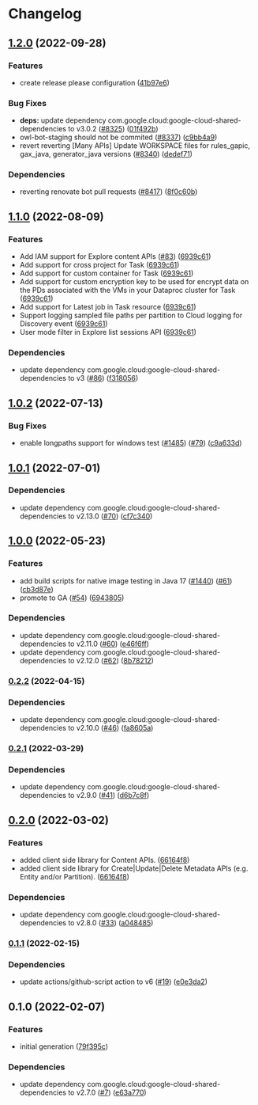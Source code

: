 # Changelog

## [1.2.0](https://github.com/googleapis/google-cloud-java/compare/google-cloud-dataplex-v1.1.2...google-cloud-dataplex-v1.2.0) (2022-09-28)


### Features

* create release please configuration ([41b97e6](https://github.com/googleapis/google-cloud-java/commit/41b97e6d0d38a54fbabf51a3069bf1473c48f730))


### Bug Fixes

* **deps:** update dependency com.google.cloud:google-cloud-shared-dependencies to v3.0.2 ([#8325](https://github.com/googleapis/google-cloud-java/issues/8325)) ([01f492b](https://github.com/googleapis/google-cloud-java/commit/01f492be424acdb90edb23ba66656aeff7cf39eb))
* owl-bot-staging should not be commited ([#8337](https://github.com/googleapis/google-cloud-java/issues/8337)) ([c9bb4a9](https://github.com/googleapis/google-cloud-java/commit/c9bb4a97aa19032b78c86c951fe9920f24ac4eec))
* revert reverting [Many APIs] Update WORKSPACE files for rules_gapic, gax_java, generator_java versions ([#8340](https://github.com/googleapis/google-cloud-java/issues/8340)) ([dedef71](https://github.com/googleapis/google-cloud-java/commit/dedef71f600e85b1c38e7110f5ffd44bf2ba32b4))


### Dependencies

* reverting renovate bot pull requests ([#8417](https://github.com/googleapis/google-cloud-java/issues/8417)) ([8f0c60b](https://github.com/googleapis/google-cloud-java/commit/8f0c60bde446acccc665eb7894723632eefc3503))

## [1.1.0](https://github.com/googleapis/java-dataplex/compare/v1.0.2...v1.1.0) (2022-08-09)


### Features

* Add IAM support for Explore content APIs ([#83](https://github.com/googleapis/java-dataplex/issues/83)) ([6939c61](https://github.com/googleapis/java-dataplex/commit/6939c618bcd58694fb129cb98a153cbee8c36e51))
* Add support for cross project for Task ([6939c61](https://github.com/googleapis/java-dataplex/commit/6939c618bcd58694fb129cb98a153cbee8c36e51))
* Add support for custom container for Task ([6939c61](https://github.com/googleapis/java-dataplex/commit/6939c618bcd58694fb129cb98a153cbee8c36e51))
* Add support for custom encryption key to be used for encrypt data on the PDs associated with the VMs in your Dataproc cluster for Task ([6939c61](https://github.com/googleapis/java-dataplex/commit/6939c618bcd58694fb129cb98a153cbee8c36e51))
* Add support for Latest job in Task resource ([6939c61](https://github.com/googleapis/java-dataplex/commit/6939c618bcd58694fb129cb98a153cbee8c36e51))
* Support logging sampled file paths per partition to Cloud logging for Discovery event ([6939c61](https://github.com/googleapis/java-dataplex/commit/6939c618bcd58694fb129cb98a153cbee8c36e51))
* User mode filter in Explore list sessions API ([6939c61](https://github.com/googleapis/java-dataplex/commit/6939c618bcd58694fb129cb98a153cbee8c36e51))


### Dependencies

* update dependency com.google.cloud:google-cloud-shared-dependencies to v3 ([#86](https://github.com/googleapis/java-dataplex/issues/86)) ([f318056](https://github.com/googleapis/java-dataplex/commit/f31805677a34a084d572ad6b217d57ad3d332bdf))

## [1.0.2](https://github.com/googleapis/java-dataplex/compare/v1.0.1...v1.0.2) (2022-07-13)


### Bug Fixes

* enable longpaths support for windows test ([#1485](https://github.com/googleapis/java-dataplex/issues/1485)) ([#79](https://github.com/googleapis/java-dataplex/issues/79)) ([c9a633d](https://github.com/googleapis/java-dataplex/commit/c9a633df5346e08edee985b827ea7c1e5dbc3631))

## [1.0.1](https://github.com/googleapis/java-dataplex/compare/v1.0.0...v1.0.1) (2022-07-01)


### Dependencies

* update dependency com.google.cloud:google-cloud-shared-dependencies to v2.13.0 ([#70](https://github.com/googleapis/java-dataplex/issues/70)) ([cf7c340](https://github.com/googleapis/java-dataplex/commit/cf7c340baa1614a4862d0871a5b0816c31d206a3))

## [1.0.0](https://github.com/googleapis/java-dataplex/compare/v0.2.2...v1.0.0) (2022-05-23)


### Features

* add build scripts for native image testing in Java 17 ([#1440](https://github.com/googleapis/java-dataplex/issues/1440)) ([#61](https://github.com/googleapis/java-dataplex/issues/61)) ([cb3d87e](https://github.com/googleapis/java-dataplex/commit/cb3d87e5c8c16747ff5e93d6f5a6d0096c703c17))
* promote to GA ([#54](https://github.com/googleapis/java-dataplex/issues/54)) ([6943805](https://github.com/googleapis/java-dataplex/commit/69438059c6022c6b22a72735bd9bfb71ded078c0))


### Dependencies

* update dependency com.google.cloud:google-cloud-shared-dependencies to v2.11.0 ([#60](https://github.com/googleapis/java-dataplex/issues/60)) ([e46f6ff](https://github.com/googleapis/java-dataplex/commit/e46f6ff142b8ab61373adea6a55090161f148eb5))
* update dependency com.google.cloud:google-cloud-shared-dependencies to v2.12.0 ([#62](https://github.com/googleapis/java-dataplex/issues/62)) ([8b78212](https://github.com/googleapis/java-dataplex/commit/8b78212f4be30cdda228328c85df52e5202cb7e3))

### [0.2.2](https://github.com/googleapis/java-dataplex/compare/v0.2.1...v0.2.2) (2022-04-15)


### Dependencies

* update dependency com.google.cloud:google-cloud-shared-dependencies to v2.10.0 ([#46](https://github.com/googleapis/java-dataplex/issues/46)) ([fa8605a](https://github.com/googleapis/java-dataplex/commit/fa8605a9d2b5671d4c8240bd88926a965da327b6))

### [0.2.1](https://github.com/googleapis/java-dataplex/compare/v0.2.0...v0.2.1) (2022-03-29)


### Dependencies

* update dependency com.google.cloud:google-cloud-shared-dependencies to v2.9.0 ([#41](https://github.com/googleapis/java-dataplex/issues/41)) ([d6b7c8f](https://github.com/googleapis/java-dataplex/commit/d6b7c8f4c2dda317d266146d2055e0a5bcbf8d6d))

## [0.2.0](https://github.com/googleapis/java-dataplex/compare/v0.1.1...v0.2.0) (2022-03-02)


### Features

* added client side library for Content APIs. ([66164f8](https://github.com/googleapis/java-dataplex/commit/66164f8d9de4e66417def7ac37957f9a3acf9c77))
* added client side library for Create|Update|Delete Metadata APIs (e.g. Entity and/or Partition). ([66164f8](https://github.com/googleapis/java-dataplex/commit/66164f8d9de4e66417def7ac37957f9a3acf9c77))


### Dependencies

* update dependency com.google.cloud:google-cloud-shared-dependencies to v2.8.0 ([#33](https://github.com/googleapis/java-dataplex/issues/33)) ([a048485](https://github.com/googleapis/java-dataplex/commit/a048485fc860b019b4e6a246d9c5b38e8c5997d2))

### [0.1.1](https://github.com/googleapis/java-dataplex/compare/v0.1.0...v0.1.1) (2022-02-15)


### Dependencies

* update actions/github-script action to v6 ([#19](https://github.com/googleapis/java-dataplex/issues/19)) ([e0e3da2](https://github.com/googleapis/java-dataplex/commit/e0e3da2c76ea7ae332364d8bdc39fad45118befe))

## 0.1.0 (2022-02-07)


### Features

* initial generation ([79f395c](https://github.com/googleapis/java-dataplex/commit/79f395cc484344a1a9031f8b3d515fe85ce51cad))


### Dependencies

* update dependency com.google.cloud:google-cloud-shared-dependencies to v2.7.0 ([#7](https://github.com/googleapis/java-dataplex/issues/7)) ([e63a770](https://github.com/googleapis/java-dataplex/commit/e63a770bad415c3ba06b3bad01a2bfcea760707f))
